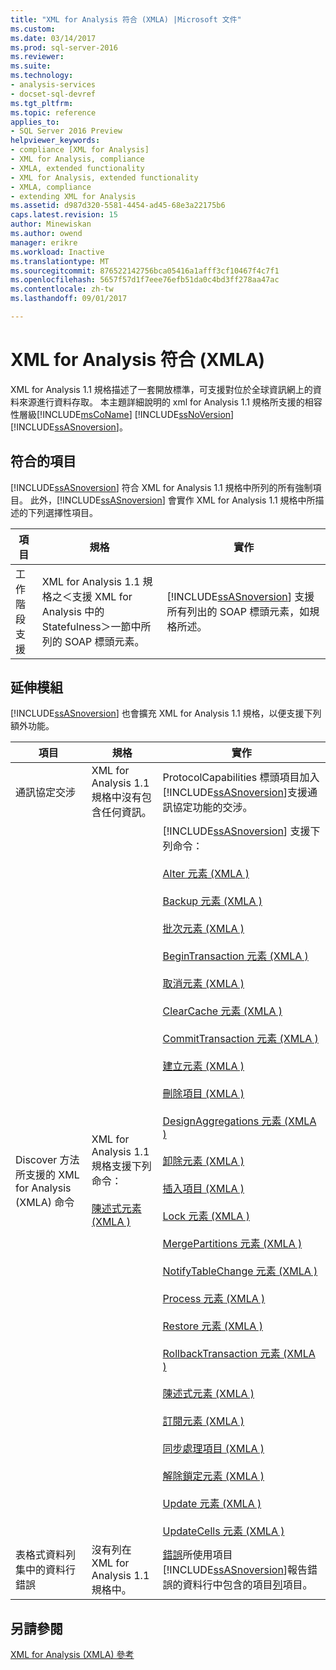 ```yaml
---
title: "XML for Analysis 符合 (XMLA) |Microsoft 文件"
ms.custom: 
ms.date: 03/14/2017
ms.prod: sql-server-2016
ms.reviewer: 
ms.suite: 
ms.technology:
- analysis-services
- docset-sql-devref
ms.tgt_pltfrm: 
ms.topic: reference
applies_to:
- SQL Server 2016 Preview
helpviewer_keywords:
- compliance [XML for Analysis]
- XML for Analysis, compliance
- XMLA, extended functionality
- XML for Analysis, extended functionality
- XMLA, compliance
- extending XML for Analysis
ms.assetid: d987d320-5581-4454-ad45-68e3a22175b6
caps.latest.revision: 15
author: Minewiskan
ms.author: owend
manager: erikre
ms.workload: Inactive
ms.translationtype: MT
ms.sourcegitcommit: 876522142756bca05416a1afff3cf10467f4c7f1
ms.openlocfilehash: 5657f57d1f7eee76efb51da0c4bd3ff278aa47ac
ms.contentlocale: zh-tw
ms.lasthandoff: 09/01/2017

---
```

# <a name="xml-for-analysis-compliance-xmla"></a>XML for Analysis 符合 (XMLA)
  XML for Analysis 1.1 規格描述了一套開放標準，可支援對位於全球資訊網上的資料來源進行資料存取。 本主題詳細說明的 xml for Analysis 1.1 規格所支援的相容性層級[!INCLUDE[msCoName](../../includes/msconame-md.md)] [!INCLUDE[ssNoVersion](../../includes/ssnoversion-md.md)] [!INCLUDE[ssASnoversion](../../includes/ssasnoversion-md.md)]。  
  
## <a name="compliant-items"></a>符合的項目  
 [!INCLUDE[ssASnoversion](../../includes/ssasnoversion-md.md)] 符合 XML for Analysis 1.1 規格中所列的所有強制項目。 此外，[!INCLUDE[ssASnoversion](../../includes/ssasnoversion-md.md)] 會實作 XML for Analysis 1.1 規格中所描述的下列選擇性項目。  
  
|項目|規格|實作|  
|----------|-------------------|--------------------|  
|工作階段支援|XML for Analysis 1.1 規格之＜支援 XML for Analysis 中的 Statefulness＞一節中所列的 SOAP 標頭元素。|[!INCLUDE[ssASnoversion](../../includes/ssasnoversion-md.md)] 支援所有列出的 SOAP 標頭元素，如規格所述。|  
  
## <a name="extensions"></a>延伸模組  
 [!INCLUDE[ssASnoversion](../../includes/ssasnoversion-md.md)] 也會擴充 XML for Analysis 1.1 規格，以便支援下列額外功能。  
  
|項目|規格|實作|  
|----------|-------------------|--------------------|  
|通訊協定交涉|XML for Analysis 1.1 規格中沒有包含任何資訊。|ProtocolCapabilities 標頭項目加入[!INCLUDE[ssASnoversion](../../includes/ssasnoversion-md.md)]支援通訊協定功能的交涉。|  
|Discover 方法所支援的 XML for Analysis (XMLA) 命令|XML for Analysis 1.1 規格支援下列命令：<br /><br /> [陳述式元素 &#40;XMLA &#41;](../../analysis-services/xmla/xml-elements-commands/statement-element-xmla.md)|[!INCLUDE[ssASnoversion](../../includes/ssasnoversion-md.md)] 支援下列命令：<br /><br /> [Alter 元素 &#40;XMLA &#41;](../../analysis-services/xmla/xml-elements-commands/alter-element-xmla.md)<br /><br /> [Backup 元素 &#40;XMLA &#41;](../../analysis-services/xmla/xml-elements-commands/backup-element-xmla.md)<br /><br /> [批次元素 &#40;XMLA &#41;](../../analysis-services/xmla/xml-elements-commands/batch-element-xmla.md)<br /><br /> [BeginTransaction 元素 &#40;XMLA &#41;](../../analysis-services/xmla/xml-elements-commands/begintransaction-element-xmla.md)<br /><br /> [取消元素 &#40;XMLA &#41;](../../analysis-services/xmla/xml-elements-commands/cancel-element-xmla.md)<br /><br /> [ClearCache 元素 &#40;XMLA &#41;](../../analysis-services/xmla/xml-elements-commands/clearcache-element-xmla.md)<br /><br /> [CommitTransaction 元素 &#40;XMLA &#41;](../../analysis-services/xmla/xml-elements-commands/committransaction-element-xmla.md)<br /><br /> [建立元素 &#40;XMLA &#41;](../../analysis-services/xmla/xml-elements-commands/create-element-xmla.md)<br /><br /> [刪除項目 &#40;XMLA &#41;](../../analysis-services/xmla/xml-elements-commands/delete-element-xmla.md)<br /><br /> [DesignAggregations 元素 &#40;XMLA &#41;](../../analysis-services/xmla/xml-elements-commands/designaggregations-element-xmla.md)<br /><br /> [卸除元素 &#40;XMLA &#41;](../../analysis-services/xmla/xml-elements-commands/drop-element-xmla.md)<br /><br /> [插入項目 &#40;XMLA &#41;](../../analysis-services/xmla/xml-elements-commands/insert-element-xmla.md)<br /><br /> [Lock 元素 &#40;XMLA &#41;](../../analysis-services/xmla/xml-elements-commands/lock-element-xmla.md)<br /><br /> [MergePartitions 元素 &#40;XMLA &#41;](../../analysis-services/xmla/xml-elements-commands/mergepartitions-element-xmla.md)<br /><br /> [NotifyTableChange 元素 &#40;XMLA &#41;](../../analysis-services/xmla/xml-elements-commands/notifytablechange-element-xmla.md)<br /><br /> [Process 元素 &#40;XMLA &#41;](../../analysis-services/xmla/xml-elements-commands/process-element-xmla.md)<br /><br /> [Restore 元素 &#40;XMLA &#41;](../../analysis-services/xmla/xml-elements-commands/restore-element-xmla.md)<br /><br /> [RollbackTransaction 元素 &#40;XMLA &#41;](../../analysis-services/xmla/xml-elements-commands/rollbacktransaction-element-xmla.md)<br /><br /> [陳述式元素 &#40;XMLA &#41;](../../analysis-services/xmla/xml-elements-commands/statement-element-xmla.md)<br /><br /> [訂閱元素 &#40;XMLA &#41;](../../analysis-services/xmla/xml-elements-commands/subscribe-element-xmla.md)<br /><br /> [同步處理項目 &#40;XMLA &#41;](../../analysis-services/xmla/xml-elements-commands/synchronize-element-xmla.md)<br /><br /> [解除鎖定元素 &#40;XMLA &#41;](../../analysis-services/xmla/xml-elements-commands/unlock-element-xmla.md)<br /><br /> [Update 元素 &#40;XMLA &#41;](../../analysis-services/xmla/xml-elements-commands/update-element-xmla.md)<br /><br /> [UpdateCells 元素 &#40;XMLA &#41;](../../analysis-services/xmla/xml-elements-commands/updatecells-element-xmla.md)|  
|表格式資料列集中的資料行錯誤|沒有列在 XML for Analysis 1.1 規格中。|[錯誤](../../analysis-services/xmla/xml-elements-properties/error-element-xmla.md)所使用項目[!INCLUDE[ssASnoversion](../../includes/ssasnoversion-md.md)]報告錯誤的資料行中包含的項目[列](../../analysis-services/xmla/xml-elements-properties/error-element-xmla.md)項目。|  
  
## <a name="see-also"></a>另請參閱  
 [XML for Analysis &#40;XMLA&#41; 參考](../../analysis-services/xmla/xml-for-analysis-xmla-reference.md)  
  
  

